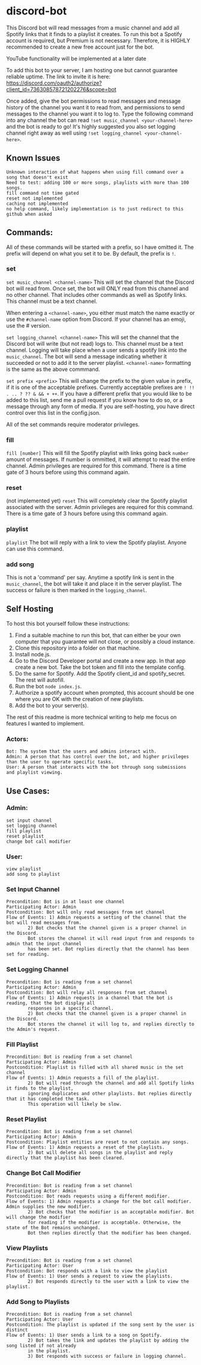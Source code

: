 # discord-bot
This Discord bot will read messages from a music channel and add all Spotify links that it finds to a playlist it creates. To run this bot a Spotify account is required, but Premium is not necessary. Therefore, it is HIGHLY recommended to create a new free account just for the bot.

YouTube functionality will be implemented at a later date

To add this bot to your server, I am hosting one but cannot guarantee reliable uptime. The link to invite it is here: https://discord.com/oauth2/authorize?client_id=736308578721202276&scope=bot

Once added, give the bot permissions to read messages and message history of the channel you want it to read from, and permissions to send messages to the channel you want it to log to.
Type the following command into any channel the bot can read ``!set music_channel <your-channel-here>`` and the bot is ready to go! It's highly suggested you also set logging channel right away as well
using ``!set logging_channel <your-channel-here>``.

## Known Issues
```
Unknown interaction of what happens when using fill command over a song that doesn't exist
Need to test: adding 100 or more songs, playlists with more than 100 songs.
fill command not time gated
reset not implemented
caching not implemented
no help command, likely implementation is to just redirect to this github when asked
```

## Commands:
All of these commands will be started with a prefix, so I have omitted it. The prefix will depend on what you set it to be. By default, the prefix is ``!``.

### set
``set music_channel <channel-name>``
This will set the channel that the Discord bot will read from. Once set, the bot will ONLY read from this channel and no other channel. That includes other commands as well as Spotify links. This channel must be a text channel.

When entering a ``<channel-name>``, you either must match the name exactly or use the ``#channel-name`` option from Discord. If your channel has an emoji, use the # version.


``set logging_channel <channel-name>``
This will set the channel that the Discord bot will write (but not read) logs to. This channel must be a text channel. Logging will take place when a user sends a spotify link into the ``music_channel``. The bot will send a message indicating whether it succeeded or not to add it to the server playlist. ``<channel-name>`` formatting is the same as the above commmand.

``set prefix <prefix>``
This will change the prefix to the given value in prefix, if it is one of the acceptable prefixes. Currently acceptable prefixes are ``! !! . .. ? ?? & && + ++``. If you have a different prefix that you would like to be added to this list, send me a pull request if you know how to do so, or a message through any form of media.
If you are self-hosting, you have direct control over this list in the config.json.

All of the set commands require moderator privileges.

### fill
``fill [number]``
This will fill the Spotify playlist with links going back ``number`` amount of messages. If number is ommitted, it will attempt to read the entire channel.
Admin privileges are required for this command. There is a time gate of 3 hours before using this command again.

### reset
(not implemented yet)
``reset``
This will completely clear the Spotify playlist associated with the server. Admin privileges are required for this command. There is a time gate of 3 hours before using this command again.

### playlist
``playlist``
The bot will reply with a link to view the Spotify playlist. Anyone can use this command.

### add song
This is not a 'command' per say. Anytime a spotify link is sent in the ``music_channel``, the bot will take it and place it in the server playlist. The success or failure is then marked in the ``logging_channel``.

## Self Hosting

To host this bot yourself follow these instructions:
1) Find a suitable machine to run this bot, that can either be your own computer that you guarantee will not close, or possibly a cloud instance.
2) Clone this repository into a folder on that machine.
3) Install node.js.
4) Go to the Discord Developer portal and create a new app. In that app create a new bot. Take the bot token and fill into the template config.
5) Do the same for Spotify. Add the Spotify client_id and spotify_secret. The rest will autofill.
6) Run the bot ``node index.js``.
7) Authorize a spotify account when prompted, this account should be one where you are OK with the creation of new playlists.
8) Add the bot to your server(s). 

The rest of this readme is more technical writing to help me focus on features I wanted to implement.
### Actors:
	Bot: The system that the users and admins interact with.
	Admin: A person that has control over the bot, and higher privileges than the user to operate specific tasks.
	User: A person that interacts with the bot through song submissions and playlist viewing.

## Use Cases:
### Admin:
	set input channel
	set logging channel
	fill playlist
	reset playlist
	change bot call modifier
		
### User:
	view playlist
	add song to playlist
		
### Set Input Channel
```
Precondition: Bot is in at least one channel
Participating Actor: Admin
Postcondition: Bot will only read messages from set channel
Flow of Events: 1) Admin requests a setting of the channel that the bot will read messages from.
		2) Bot checks that the channel given is a proper channel in the Discord.
		Bot stores the channel it will read input from and responds to admin that the input channel
		has been set. Bot replies directly that the channel has been set for reading.
```
### Set Logging Channel
```
Precondition: Bot is reading from a set channel
Participating Actor: Admin
Postcondition: Bot will relay all responses from set channel
Flow of Events: 1) Admin requests in a channel that the bot is reading, that the bot display all 
		responses in a specific channel.
		2) Bot checks that the channel given is a proper channel in the Discord.
		Bot stores the channel it will log to, and replies directly to the Admin's request.
```

### Fill Playlist
```
Precondition: Bot is reading from a set channel
Participating Actor: Admin
Postcondition: Playlist is filled with all shared music in the set channel
Flow of Events: 1) Admin requests a fill of the playlist.
		2) Bot will read through the channel and add all Spotify links it finds to the playlist,
		ignoring duplicates and other playlists. Bot replies directly that it has completed the task. 
		This operation will likely be slow.
```
### Reset Playlist
```
Precondition: Bot is reading from a set channel
Participating Actor: Admin
Postcondition: Playlist entities are reset to not contain any songs.
Flow of Events: 1) Admin requests a reset of the playlists.
		2) Bot will delete all songs in the playlist and reply directly that the playlist has been cleared.
```
### Change Bot Call Modifier
```
Precondition: Bot is reading from a set channel
Participating Actor: Admin
Postcondition: Bot reads requests using a different modifier.
Flow of Events: 1) Admin requests a change for the bot call modifier. Admin supplies the new modifier.
		2) Bot checks that the modifier is an acceptable modifier. Bot will change the modifier 
		for reading if the modifier is acceptable. Otherwise, the state of the Bot remains unchanged.
		Bot then replies directly that the modifier has been changed.
```
### View Playlists
```
Precondition: Bot is reading from a set channel
Participating Actor: User
Postcondition: Bot responds with a link to view the playlist
Flow of Events: 1) User sends a request to view the playlists.
		2) Bot responds directly to the user with a link to view the playlist.
```
### Add Song to Playlists
```
Precondition: Bot is reading from a set channel
Participating Actor: User
Postcondition: The playlist is updated if the song sent by the user is distinct
Flow of Events: 1) User sends a link to a song on Spotify.
		2) Bot takes the link and updates the playlist by adding the song listed if not already 
		in the playlist.
		3) Bot responds with success or failure in logging channel.
```
